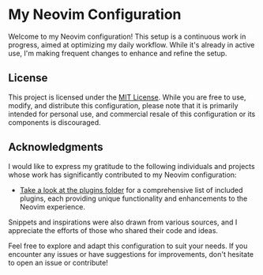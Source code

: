 # My Neovim Configuration

Welcome to my Neovim configuration! This setup is a continuous work in progress, aimed at optimizing my daily workflow. While it's already in active use, I'm making frequent changes to enhance and refine the setup.

## License

This project is licensed under the [MIT License](LICENSE). While you are free to use, modify, and distribute this configuration, please note that it is primarily intended for personal use, and commercial resale of this configuration or its components is discouraged.

## Acknowledgments

I would like to express my gratitude to the following individuals and projects whose work has significantly contributed to my Neovim configuration:

- [Take a look at the plugins folder](./plugins) for a comprehensive list of included plugins, each providing unique functionality and enhancements to the Neovim experience.

Snippets and inspirations were also drawn from various sources, and I appreciate the efforts of those who shared their code and ideas.

Feel free to explore and adapt this configuration to suit your needs. If you encounter any issues or have suggestions for improvements, don't hesitate to open an issue or contribute!

